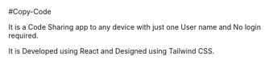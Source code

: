   #Copy-Code




It is a Code Sharing app to any device with just one User name and No login required. 



It is Developed using React and Designed using Tailwind CSS.
